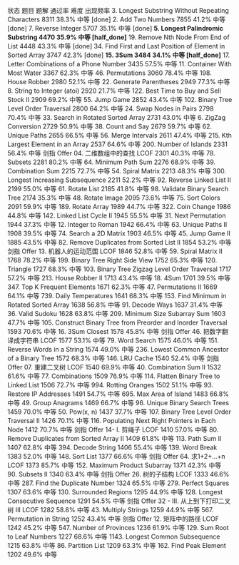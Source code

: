 状态 题目 题解 通过率 难度 出现频率
3. Longest Substring Without Repeating Characters 8311 38.3% 中等 [done]
2. Add Two Numbers 7855 41.2% 中等  [done]
7. Reverse Integer 5707 35.1% 中等  [done]
**5. Longest Palindromic Substring 4470 35.9% 中等 [half_done]**
19. Remove Nth Node From End of List 4448 43.3% 中等 [done]
34. Find First and Last Position of Element in Sorted Array 3747 42.3% [done]
**15. 3Sum 3484 34.1% 中等 [half_done]**
17. Letter Combinations of a Phone Number 3435 57.5% 中等
11. Container With Most Water 3367 62.3% 中等
46. Permutations 3060 78.4% 中等
198. House Robber 2980 52.1% 中等
22. Generate Parentheses 2949 77.3% 中等
8. String to Integer (atoi) 2920 21.7% 中等
122. Best Time to Buy and Sell Stock II 2909 69.2% 中等
55. Jump Game 2852 43.4% 中等
102. Binary Tree Level Order Traversal 2800 64.2% 中等
24. Swap Nodes in Pairs 2798 70.4% 中等
33. Search in Rotated Sorted Array 2731 43.0% 中等
6. ZigZag Conversion 2729 50.9% 中等
38. Count and Say 2679 59.7% 中等
62. Unique Paths 2655 66.5% 中等
56. Merge Intervals 2611 47.4% 中等
215. Kth Largest Element in an Array 2537 64.6% 中等
200. Number of Islands 2331 56.4% 中等
剑指 Offer 04. 二维数组中的查找 LCOF 2301 40.3% 中等
78. Subsets 2281 80.2% 中等
64. Minimum Path Sum 2276 68.9% 中等
39. Combination Sum 2215 72.7% 中等
54. Spiral Matrix 2213 48.3% 中等
300. Longest Increasing Subsequence 2211 52.2% 中等
92. Reverse Linked List II 2199 55.0% 中等
61. Rotate List 2185 41.8% 中等
98. Validate Binary Search Tree 2174 35.3% 中等
48. Rotate Image 2095 73.6% 中等
75. Sort Colors 2091 59.9% 中等
189. Rotate Array 1989 44.7% 中等
322. Coin Change 1986 44.8% 中等
142. Linked List Cycle II 1945 55.5% 中等
31. Next Permutation 1944 37.3% 中等
12. Integer to Roman 1942 66.4% 中等
63. Unique Paths II 1908 39.5% 中等
74. Search a 2D Matrix 1903 46.5% 中等
45. Jump Game II 1885 43.5% 中等
82. Remove Duplicates from Sorted List II 1854 53.2% 中等
剑指 Offer 13. 机器人的运动范围 LCOF 1846 52.8% 中等
59. Spiral Matrix II 1768 78.2% 中等
199. Binary Tree Right Side View 1752 65.3% 中等
120. Triangle 1727 68.3% 中等
103. Binary Tree Zigzag Level Order Traversal 1717 57.2% 中等
213. House Robber II 1713 43.4% 中等
18. 4Sum 1701 39.5% 中等
347. Top K Frequent Elements 1671 62.3% 中等
47. Permutations II 1669 64.1% 中等
739. Daily Temperatures 1641 68.3% 中等
153. Find Minimum in Rotated Sorted Array 1638 56.8% 中等
91. Decode Ways 1637 31.4% 中等
36. Valid Sudoku 1628 63.8% 中等
209. Minimum Size Subarray Sum 1603 47.7% 中等
105. Construct Binary Tree from Preorder and Inorder Traversal 1593 70.6% 中等
16. 3Sum Closest 1578 45.8% 中等
剑指 Offer 46. 把数字翻译成字符串 LCOF 1577 53.1% 中等
79. Word Search 1575 46.0% 中等
151. Reverse Words in a String 1574 49.0% 中等
236. Lowest Common Ancestor of a Binary Tree 1572 68.3% 中等
146. LRU Cache 1540 52.4% 中等
剑指 Offer 07. 重建二叉树 LCOF 1540 69.9% 中等
40. Combination Sum II 1532 61.6% 中等
77. Combinations 1509 76.9% 中等
114. Flatten Binary Tree to Linked List 1506 72.7% 中等
994. Rotting Oranges 1502 51.1% 中等
93. Restore IP Addresses 1491 54.7% 中等
695. Max Area of Island 1483 66.8% 中等
49. Group Anagrams 1469 66.7% 中等
96. Unique Binary Search Trees 1459 70.0% 中等
50. Pow(x, n) 1437 37.7% 中等
107. Binary Tree Level Order Traversal II 1426 70.1% 中等
116. Populating Next Right Pointers in Each Node 1412 70.7% 中等
剑指 Offer 14- I. 剪绳子 LCOF 1410 57.0% 中等
80. Remove Duplicates from Sorted Array II 1409 61.8% 中等
113. Path Sum II 1407 62.8% 中等
394. Decode String 1406 55.4% 中等
139. Word Break 1383 52.0% 中等
148. Sort List 1377 66.6% 中等
剑指 Offer 64. 求1+2+…+n LCOF 1373 85.7% 中等
152. Maximum Product Subarray 1371 42.3% 中等
90. Subsets II 1340 63.4% 中等
剑指 Offer 26. 树的子结构 LCOF 1333 46.6% 中等
287. Find the Duplicate Number 1324 65.5% 中等
279. Perfect Squares 1307 63.6% 中等
130. Surrounded Regions 1295 44.9% 中等
128. Longest Consecutive Sequence 1291 54.5% 中等
剑指 Offer 32 - III. 从上到下打印二叉树 III LCOF 1282 58.8% 中等
43. Multiply Strings 1259 44.9% 中等
567. Permutation in String 1252 43.4% 中等
剑指 Offer 12. 矩阵中的路径 LCOF 1242 45.2% 中等
547. Number of Provinces 1236 61.9% 中等
129. Sum Root to Leaf Numbers 1227 68.6% 中等
1143. Longest Common Subsequence 1215 63.8% 中等
86. Partition List 1209 63.3% 中等
162. Find Peak Element 1202 49.6% 中等
